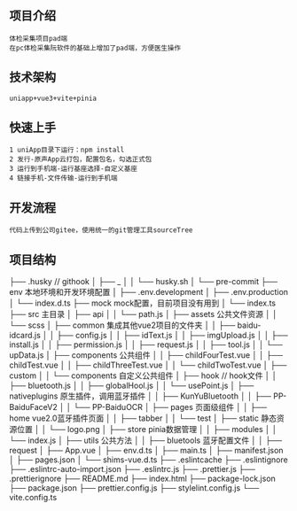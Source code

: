## 项目介绍

	体检采集项目pad端
	在pc体检采集阮软件的基础上增加了pad端，方便医生操作

## 技术架构
	uniapp+vue3+vite+pinia

## 快速上手
	1 uniApp目录下运行：npm install
	2 发行-原声App云打包，配置包名，勾选正式包
	3 运行到手机端-运行基座选择-自定义基座
	4 链接手机-文件传输-运行到手机端

## 开发流程

	代码上传到公司gitee，使用统一的git管理工具sourceTree

## 项目结构

 ├── .husky  // githook
│   ├── _
│   │   └── husky.sh
│   └── pre-commit
├── env 本地环境和开发环境配置
│   ├── .env.development
│   ├── .env.production
│   └── index.d.ts
├── mock mock配置，目前项目没有用到
│   └── index.ts
├── src	 主目录
│   ├── api
│   │   └── path.js
│   ├── assets 公共文件资源
│   │   └── scss
│   ├── common	集成其他vue2项目的文件夹
│   │   ├── baidu-idcard.js
│   │   ├── config.js
│   │   ├── idText.js
│   │   ├── imgUpload.js
│   │   ├── install.js
│   │   ├── permission.js
│   │   ├── request.js
│   │   ├── tool.js
│   │   └── upData.js
│   ├── components 公共组件
│   │   ├── childFourTest.vue
│   │   ├── childTest.vue
│   │   ├── childThreeTest.vue
│   │   └── childTwoTest.vue
│   ├── custom
│   │   └── components 自定义公共组件
│   ├── hook // hook文件
│   │   ├── bluetooth.js
│   │   ├── globalHool.js
│   │   └── usePoint.js
│   ├── nativeplugins	原生插件，调用蓝牙插件
│   │   ├── KunYuBluetooth
│   │   ├── PP-BaiduFaceV2
│   │   └── PP-BaiduOCR
│   ├── pages  页面级组件
│   │   ├── home vue2.0蓝牙插件页面
│   │   ├── tabber
│   │   └── test
│   ├── static  静态资源位置
│   │   └── logo.png
│   ├── store  pinia数据管理
│   │   ├── modules
│   │   └── index.js
│   ├── utils	公共方法
│   │   ├── bluetools 蓝牙配置文件
│   │   ├── request
│   ├── App.vue 
│   ├── env.d.ts
│   ├── main.ts
│   ├── manifest.json
│   ├── pages.json
│   └── shims-vue.d.ts
├── .eslintcache
├── .eslintignore
├── .eslintrc-auto-import.json
├── .eslintrc.js
├── .prettier.js
├── .prettierignore
├── README.md
├── index.html
├── package-lock.json
├── package.json
├── prettier.config.js
├── stylelint.config.js
└── vite.config.ts
